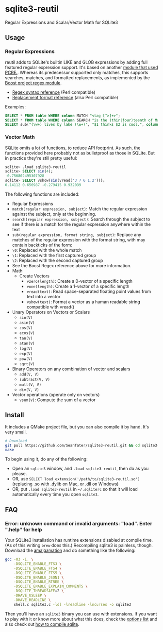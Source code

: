 sqlite3-reutil
==============
Regular Expressions and Scalar/Vector Math for SQLite3

Usage
-----
### Regular Expressions
reutil adds to SQLite's builtin LIKE and GLOB expressions by adding full featured regular expression support.
It's based on another [module that used PCRE.](https://github.com/ralight/sqlite3-pcre).
Whereas its predecessor supported only matches, this supports searches, matches, and formatted replacements,
as implemented by the
[Boost project regex module](http://www.boost.org/doc/libs/1_55_0/libs/regex/doc/html/index.html).

 - [Regex syntax reference](http://www.boost.org/doc/libs/1_55_0/libs/regex/doc/html/boost_regex/syntax/perl_syntax.html) (Perl compatible)
 - [Replacement format reference](http://www.boost.org/doc/libs/1_55_0/libs/regex/doc/html/boost_regex/format/perl_format.html) (also Perl compatible)

Examples:
```sql
SELECT * FROM table WHERE column MATCH "<tag [^>]+>";
SELECT * FROM table WHERE column SEARCH "is the (thir|four)teenth of May";
SELECT sub("(\w+) lives by lake (\w+)", "$1 thinks $2 is cool.", column) FROM table;
```

### Vector Math
SQLite omits a lot of functions, to reduce API footprint. As such, the functions provided here probably not as bulletproof as those in SQLite. But in practice they're still pretty useful:

```sql
sqlite> .load sqlite3-reutil
sqlite> SELECT sin(4);
-0.756802495307928
sqlite> SELECT vshow(sin(vread('3 7 6 1.2')));
0.14112 0.656987 -0.279415 0.932039
```

The following functions are included:
- Regular Expressions
 - `match(regular expression, subject)`: Match the regular expression against the subject, only at the beginning.
 - `search(regular expression, subject)`: Search through the subject to see if there is a match for the regular expression anywhere within the text
 - `sub(regular expression, format string, subject)`: Replace any matches of the regular expression with the format string, with may contain backticks of the form:
 - `\0`: Replaced with the whole match
 - `\1`: Replaced with the first captured group
 - `\2`: Replaced with the second captured group
 - See the Boost Regex reference above for more information.
- Math
  - Create Vectors
    - `vzero(length)`: Create a 0-vector of a specific length
    - `vone(length)`: Create a 1-vector of a specific length
    - `vread(text)`: Read space-separated floating point values from text into a vector
    - `vshow(text)`: Format a vector as a human readable string compatible with vread()
 - Unary Operators on Vectors or Scalars
    - `sin(V)`
    - `asin(V)`
    - `cos(V)`
    - `acos(V)`
    - `tan(V)`
    - `atan(V)`
    - `log(V)`
    - `exp(V)`
    - `pow(V)`
    - `sqrt(V)`
 - Binary Operators on any combination of vector and scalars
    - `add(V, V)`
    - `subtract(V, V)`
    - `mult(V, V)`
    - `div(V, V)`
 - Vector operations (operate only on vectors)
    - `vsum(V)`: Compute the sum of a vector


Install
-------

It includes a QMake project file, but you can also compile it by hand. It's very small.
```sh
# Download
git pull https://github.com/SeanTater/sqlite3-reutil.git && cd sqlite3-reutil
make
```
To begin using it, do any of the following:
  - Open an `sqlite3` window, and  `.load sqlite3-reutil`, then do as you please.
  - OR, use `SELECT load_extension('/path/to/sqlite3-reutil.so')`
    (replacing .so with .dylib on Mac, or .dll on Windows)
  - OR, put `.load sqlite3-reutil` in `~/.sqliterc` so that it will load
    automatically every time you open `sqlite3`.


FAQ
---

### Error: unknown command or invalid arguments:  "load". Enter ".help" for help
Your SQLite3 installation has runtime extensions disabled at compile time.
(As of this writing `brew` does this.) Recompiling sqlite3 is painless, though.
Download the [amalgamation](https://www.sqlite.org/download.html) and do
something like the following:

```sh
gcc -O3 -I. \
    -DSQLITE_ENABLE_FTS3 \
    -DSQLITE_ENABLE_FTS4 \
    -DSQLITE_ENABLE_FTS5 \
    -DSQLITE_ENABLE_JSON1 \
    -DSQLITE_ENABLE_RTREE \
    -DSQLITE_ENABLE_EXPLAIN_COMMENTS \
    -DSQLITE_THREADSAFE=2 \
    -DHAVE_USLEEP \
    -DHAVE_READLINE \
    shell.c sqlite3.c -ldl -lreadline -lncurses -o sqlite3
```
Then you'll have an `sqlite3` binary you can use with extensions. If you want to
play with it or know more about what this does, check the
[options list](https://www.sqlite.org/compile.html)
and also check out
[how to compile sqlite](https://www.sqlite.org/howtocompile.html).
